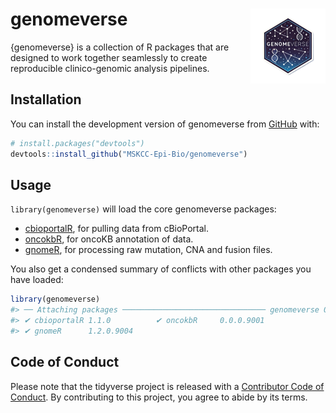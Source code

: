 
<!-- README.md is generated from README.Rmd. Please edit that file -->

# genomeverse <a href="https://mskcc-epi-bio.github.io/genomeverse/"><img src="man/figures/logo.png" align="right" height="120" alt="genomeverse website" /></a>

<!-- badges: start -->
<!-- badges: end -->

{genomeverse} is a collection of R packages that are designed to work
together seamlessly to create reproducible clinico-genomic analysis
pipelines.

## Installation

You can install the development version of genomeverse from
[GitHub](https://github.com/) with:

``` r
# install.packages("devtools")
devtools::install_github("MSKCC-Epi-Bio/genomeverse")
```

## Usage

`library(genomeverse)` will load the core genomeverse packages:

- [cbioportalR](https://www.karissawhiting.com/cbioportalR/), for
  pulling data from cBioPortal.
- [oncokbR](https://www.karissawhiting.com/oncokbR/), for oncoKB
  annotation of data.
- [gnomeR](https://mskcc-epi-bio.github.io/gnomeR/), for processing raw
  mutation, CNA and fusion files.

You also get a condensed summary of conflicts with other packages you
have loaded:

``` r
library(genomeverse)
#> ── Attaching packages ──────────────────────────────── genomeverse 0.0.0.9001 ──
#> ✔ cbioportalR 1.1.0          ✔ oncokbR     0.0.0.9001
#> ✔ gnomeR      1.2.0.9004
```

## Code of Conduct

Please note that the tidyverse project is released with a [Contributor
Code of Conduct](https://tidyverse.tidyverse.org/CODE_OF_CONDUCT.html).
By contributing to this project, you agree to abide by its terms.
